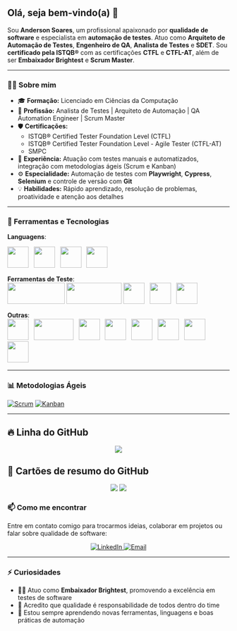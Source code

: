 ## Olá, seja bem-vindo(a) 👋

Sou **Anderson Soares**, um profissional apaixonado por **qualidade de software** e especialista em **automação de testes**. Atuo como **Arquiteto de Automação de Testes**, **Engenheiro de QA**, **Analista de Testes** e **SDET**. Sou **certificado pela ISTQB®** com as certificações **CTFL** e **CTFL-AT**, além de ser **Embaixador Brightest** e **Scrum Master**.

---

### 👨‍💻 Sobre mim

- 🎓 **Formação:** Licenciado em Ciências da Computação  
- 💼 **Profissão:** Analista de Testes | Arquiteto de Automação | QA Automation Engineer | Scrum Master  
- 🛡️ **Certificações:**
  - ISTQB® Certified Tester Foundation Level (CTFL)
  - ISTQB® Certified Tester Foundation Level - Agile Tester (CTFL-AT)
  - SMPC
- 🚀 **Experiência:** Atuação com testes manuais e automatizados, integração com metodologias ágeis (Scrum e Kanban)
- ⚙️ **Especialidade:** Automação de testes com **Playwright**, **Cypress**, **Selenium** e controle de versão com **Git**
- 💡 **Habilidades:** Rápido aprendizado, resolução de problemas, proatividade e atenção aos detalhes

---

### 🧰 Ferramentas e Tecnologias


**Languagens**: 

[<img src="https://img.icons8.com/color/48/000000/typescript.png" width="48" height="48">](https://www.typescriptlang.org) &nbsp;
[<img src="https://img.icons8.com/color/48/000000/javascript.png" width="48" height="48">](https://www.javascript.com) &nbsp;
[<img src="https://img.icons8.com/color/48/000000/java-coffee-cup-logo.png" width="48" height="48">](https://www.oracle.com/java/) &nbsp;
[<img src="https://img.icons8.com/officel/48/000000/php-logo.png" width="48" height="48">](https://www.php.net) &nbsp;

**Ferramentas de Teste**:  
[<img src="https://upload.wikimedia.org/wikipedia/commons/7/75/Playwright_Logo.svg" width="130" height="48">](https://playwright.dev)
[<img src="https://www.cypress.io/_astro/cypress-logo.D87396b0.svg" width="125" height="48">](https://www.cypress.io)
[<img src="https://www.svgrepo.com/show/354321/selenium.svg" width="48" height="48">](https://www.selenium.dev)  &nbsp; 
[<img src="https://www.svgrepo.com/show/354202/postman-icon.svg" width="48" height="48">](https://www.postman.com)  &nbsp; 
[<img src="https://icon.icepanel.io/Technology/svg/Insomnia.svg" width="48" height="48">](https://insomnia.rest) &nbsp;

**Outras**:  
[<img src="https://icon.icepanel.io/Technology/svg/Visual-Studio-Code-%28VS-Code%29.svg" width="48" height="48">](https://code.visualstudio.com) &nbsp;
[<img src="https://www.vectorlogo.zone/logos/mysql/mysql-official.svg" width="90" height="48">](https://www.mysql.com)  &nbsp; 
[<img src="https://icon.icepanel.io/Technology/svg/Git.svg" width="48" height="48">](https://git-scm.com) &nbsp;
[<img src="https://icon.icepanel.io/Technology/svg/SQL-Developer.svg" width="48" height="48">](https://www.oracle.com/database/sqldeveloper/) &nbsp;
[<img src="https://icon.icepanel.io/Technology/svg/DBeaver.svg" width="48" height="48">](https://dbeaver.io) &nbsp;
[<img src="https://icon.icepanel.io/Technology/svg/Jira.svg" width="48" height="48">](https://www.atlassian.com/software/jira) &nbsp;
[<img src="https://icon.icepanel.io/Technology/svg/Swagger.svg" width="48" height="48">](https://swagger.io) &nbsp;
[<img src="https://icon.icepanel.io/Technology/svg/Node.js.svg" width="48" height="48">](https://nodejs.org) &nbsp;

---
### 📊 Metodologias Ágeis
[![Scrum](https://img.shields.io/badge/Scrum-6DB33F?style=for-the-badge)](https://scrumguides.org/)
[![Kanban](https://img.shields.io/badge/Kanban-009688?style=for-the-badge)](https://kanban.university/)

---
## 🔥 Linha do GitHub

<div align="center">
  <img src="https://github-readme-streak-stats.herokuapp.com/?user=AndersonSoares1-2&theme=dark&hide_border=true" />
</div>


## 🧠 Cartões de resumo do GitHub
<div align="center">
  <img src="https://github-profile-summary-cards.vercel.app/api/cards/stats?username=AndersonSoares1-2&theme=tokyonight" />
  <img src="https://github-profile-summary-cards.vercel.app/api/cards/repos-per-language?username=AndersonSoares1-2&theme=tokyonight" />
</div>

### 📫 Como me encontrar

Entre em contato comigo para trocarmos ideias, colaborar em projetos ou falar sobre qualidade de software:  

<p align="center">
  <a href="https://www.linkedin.com/in/anderson-soares-7b27961a3/" target="_blank">
    <img src="https://img.shields.io/badge/LinkedIn-0A66C2?style=for-the-badge&logo=linkedin&logoColor=white" alt="LinkedIn" />
  </a>
  <a href="mailto:andersonsoaresss123@gmail.com">
    <img src="https://img.shields.io/badge/Gmail-D14836?style=for-the-badge&logo=gmail&logoColor=white" alt="Email" />
  </a>
</p>

---

### ⚡ Curiosidades

- 👨‍🏫 Atuo como **Embaixador Brightest**, promovendo a excelência em testes de software  
- 💬 Acredito que qualidade é responsabilidade de todos dentro do time  
- 🌱 Estou sempre aprendendo novas ferramentas, linguagens e boas práticas de automação

<!--
**AndersonSoares1-2/AndersonSoares1-2** é um repositório ✨ especial ✨ porque o `README.md` (este arquivo) aparece no seu perfil do GitHub.
-->
